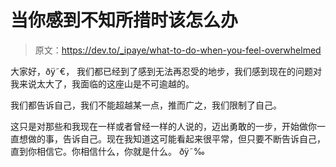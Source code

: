 # 当你感到不知所措时该怎么办

> 原文：<https://dev.to/_ipaye/what-to-do-when-you-feel-overwhelmed>

大家好，ðÿ˜€，
我们都已经到了感到无法再忍受的地步，我们感到现在的问题对我来说太大了，我面临的这座山是不可逾越的。

我们都告诉自己，我们不能超越某一点，推而广之，我们限制了自己。

这只是对那些和我现在一样或者曾经一样的人说的，迈出勇敢的一步，开始做你一直想做的事，告诉自己。现在我知道这可能看起来很平常，但只要不断告诉自己，直到你相信它。你相信什么，你就是什么。
ðÿ˜‰